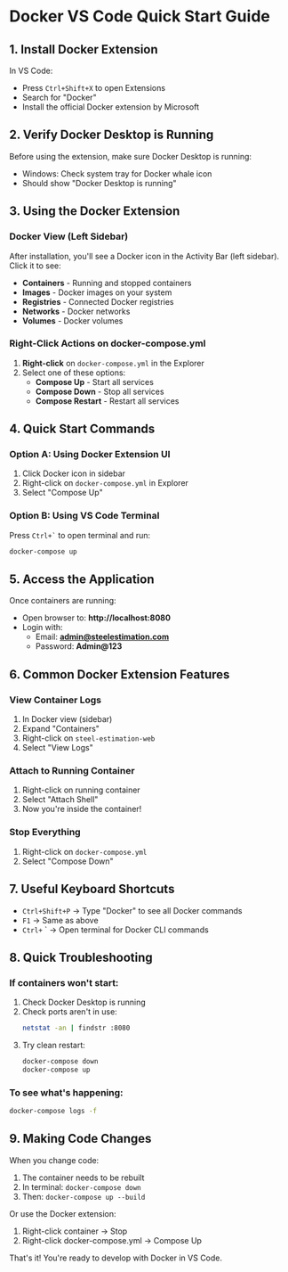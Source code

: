 # Docker VS Code Quick Start Guide

## 1. Install Docker Extension

In VS Code:
- Press `Ctrl+Shift+X` to open Extensions
- Search for "Docker"
- Install the official Docker extension by Microsoft

## 2. Verify Docker Desktop is Running

Before using the extension, make sure Docker Desktop is running:
- Windows: Check system tray for Docker whale icon
- Should show "Docker Desktop is running"

## 3. Using the Docker Extension

### Docker View (Left Sidebar)
After installation, you'll see a Docker icon in the Activity Bar (left sidebar). Click it to see:
- **Containers** - Running and stopped containers
- **Images** - Docker images on your system
- **Registries** - Connected Docker registries
- **Networks** - Docker networks
- **Volumes** - Docker volumes

### Right-Click Actions on docker-compose.yml
1. **Right-click** on `docker-compose.yml` in the Explorer
2. Select one of these options:
   - **Compose Up** - Start all services
   - **Compose Down** - Stop all services
   - **Compose Restart** - Restart all services

## 4. Quick Start Commands

### Option A: Using Docker Extension UI
1. Click Docker icon in sidebar
2. Right-click on `docker-compose.yml` in Explorer
3. Select "Compose Up"

### Option B: Using VS Code Terminal
Press `` Ctrl+` `` to open terminal and run:
```bash
docker-compose up
```

## 5. Access the Application

Once containers are running:
- Open browser to: **http://localhost:8080**
- Login with:
  - Email: **admin@steelestimation.com**
  - Password: **Admin@123**

## 6. Common Docker Extension Features

### View Container Logs
1. In Docker view (sidebar)
2. Expand "Containers"
3. Right-click on `steel-estimation-web`
4. Select "View Logs"

### Attach to Running Container
1. Right-click on running container
2. Select "Attach Shell"
3. Now you're inside the container!

### Stop Everything
1. Right-click on `docker-compose.yml`
2. Select "Compose Down"

## 7. Useful Keyboard Shortcuts

- `Ctrl+Shift+P` → Type "Docker" to see all Docker commands
- `F1` → Same as above
- `Ctrl+` ` → Open terminal for Docker CLI commands

## 8. Quick Troubleshooting

### If containers won't start:
1. Check Docker Desktop is running
2. Check ports aren't in use:
   ```bash
   netstat -an | findstr :8080
   ```
3. Try clean restart:
   ```bash
   docker-compose down
   docker-compose up
   ```

### To see what's happening:
```bash
docker-compose logs -f
```

## 9. Making Code Changes

When you change code:
1. The container needs to be rebuilt
2. In terminal: `docker-compose down`
3. Then: `docker-compose up --build`

Or use the Docker extension:
1. Right-click container → Stop
2. Right-click docker-compose.yml → Compose Up

That's it! You're ready to develop with Docker in VS Code.